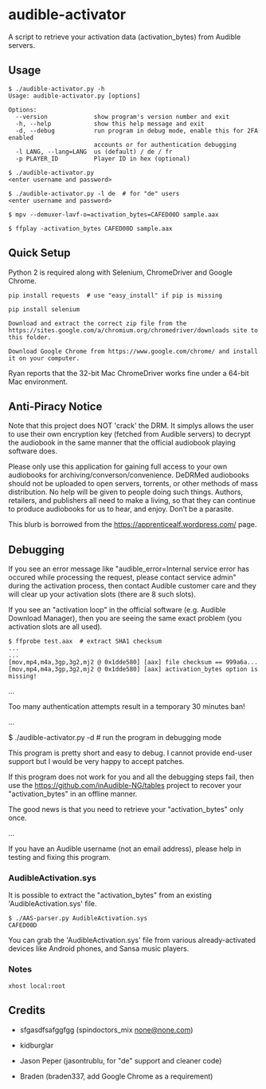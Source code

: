 # audible-activator

A script to retrieve your activation data (activation_bytes) from Audible
servers.

## Usage

```
$ ./audible-activator.py -h
Usage: audible-activator.py [options]

Options:
  --version             show program's version number and exit
  -h, --help            show this help message and exit
  -d, --debug           run program in debug mode, enable this for 2FA enabled
                        accounts or for authentication debugging
  -l LANG, --lang=LANG  us (default) / de / fr
  -p PLAYER_ID          Player ID in hex (optional)

$ ./audible-activator.py
<enter username and password>

$ ./audible-activator.py -l de  # for "de" users
<enter username and password>

$ mpv --demuxer-lavf-o=activation_bytes=CAFED00D sample.aax

$ ffplay -activation_bytes CAFED00D sample.aax
```

## Quick Setup

Python 2 is required along with Selenium, ChromeDriver and Google Chrome.

```
pip install requests  # use "easy_install" if pip is missing

pip install selenium

Download and extract the correct zip file from the https://sites.google.com/a/chromium.org/chromedriver/downloads site to this folder.

Download Google Chrome from https://www.google.com/chrome/ and install it on your computer.

```

Ryan reports that the 32-bit Mac ChromeDriver works fine under a 64-bit Mac
environment.

## Anti-Piracy Notice

Note that this project does NOT 'crack' the DRM. It simplys allows the user to
use their own encryption key (fetched from Audible servers) to decrypt the
audiobook in the same manner that the official audiobook playing software does.

Please only use this application for gaining full access to your own audiobooks
for archiving/converson/convenience. DeDRMed audiobooks should not be uploaded
to open servers, torrents, or other methods of mass distribution. No help will
be given to people doing such things. Authors, retailers, and publishers all
need to make a living, so that they can continue to produce audiobooks for us to
hear, and enjoy. Don’t be a parasite.

This blurb is borrowed from the https://apprenticealf.wordpress.com/ page.

## Debugging

If you see an error message like "audible_error=Internal service error has
occured while processing the request, please contact service admin" during the
activation process, then contact Audible customer care and they will clear up
your activation slots (there are 8 such slots).

If you see an "activation loop" in the official software (e.g. Audible Download
Manager), then you are seeing the same exact problem (you activation slots are
all used).

```
$ ffprobe test.aax  # extract SHA1 checksum
...
...
[mov,mp4,m4a,3gp,3g2,mj2 @ 0x1dde580] [aax] file checksum == 999a6a...
[mov,mp4,m4a,3gp,3g2,mj2 @ 0x1dde580] [aax] activation_bytes option is missing!
```

...

Too many authentication attempts result in a temporary 30 minutes ban!

...

$ ./audible-activator.py -d  # run the program in debugging mode

This program is pretty short and easy to debug. I cannot provide end-user
support but I would be very happy to accept patches.

If this program does not work for you and all the debugging steps fail, then
use the https://github.com/inAudible-NG/tables project to recover your
"activation_bytes" in an offline manner.

The good news is that you need to retrieve your "activation_bytes" only once.

...

If you have an Audible username (not an email address), please help in testing
and fixing this program.

### AudibleActivation.sys

It is possible to extract the "activation_bytes" from an existing
'AudibleActivation.sys' file.

```
$ ./AAS-parser.py AudibleActivation.sys
CAFED00D
```

You can grab the 'AudibleActivation.sys' file from various already-activated
devices like Android phones, and Sansa music players.

### Notes

``xhost local:root``


## Credits

* sfgasdfsafggfgg (spindoctors_mix <none@none.com>)

* kidburglar

* Jason Peper (jasontrublu, for "de" support and cleaner code)

* Braden (braden337, add Google Chrome as a requirement)
